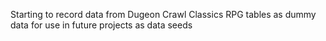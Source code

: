 Starting to record data from Dugeon Crawl Classics RPG tables as dummy data for
use in future projects as data seeds
